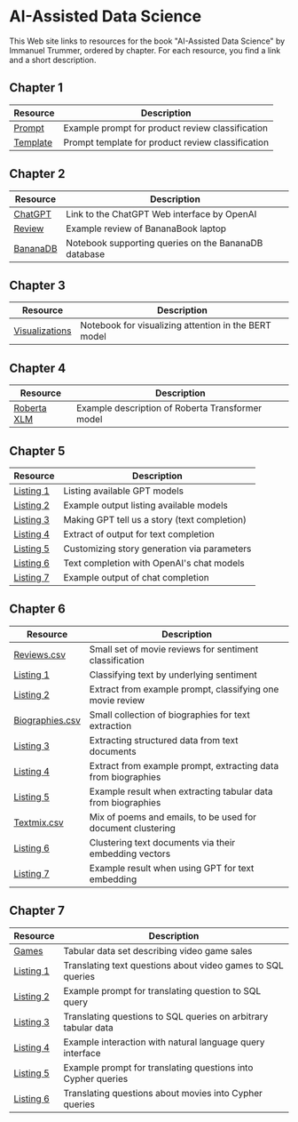# AI-Assisted Data Science

This Web site links to resources for the book "AI-Assisted Data Science" by Immanuel Trummer, ordered by chapter. For each resource, you find a link and a short description.

## Chapter 1

| Resource | Description |
| --- | --- |
| [Prompt](https://docs.google.com/document/d/1f3M2PV5mgy1kyg3J5C4QiiBqcsxxz4SBXYzHSJQ0NEw/edit?usp=sharing)|  Example prompt for product review classification |
| [Template](https://docs.google.com/document/d/1eDnrMe1G5UapYswZrIdRDxlEQTTKupVVyWUaQR7pOZM/edit?usp=sharing)| Prompt template for product review classification |

## Chapter 2

| Resource | Description |
| --- | --- |
| [ChatGPT](https://chat.openai.com/) | Link to the ChatGPT Web interface by OpenAI |
| [Review](https://docs.google.com/document/d/1LKVnR62O5iIzJNS0urvGDuc5GQ9zLkT-XRvrwhVNMpg/edit?usp=sharing)| Example review of BananaBook laptop|
| [BananaDB](https://colab.research.google.com/drive/10AT3uNRxQRDJU5giWWcktfS2BuoLGASE?usp=sharing) | Notebook supporting queries on the BananaDB database|

## Chapter 3

| Resource | Description |
| --- | --- |
| [Visualizations](https://github.com/jessevig/bertviz) | Notebook for visualizing attention in the BERT model|

## Chapter 4

| Resource | Description |
| --- | --- |
| [Roberta XLM](https://huggingface.co/xlm-roberta-base) | Example description of Roberta Transformer model |

## Chapter 5

| Resource | Description |
| --- | --- |
| [Listing 1](https://github.com/itrummer/DataScienceWithGPT/blob/db74c2fb161e2a51c8462239102220812904efb9/src/chapter5/listing1.py) | Listing available GPT models|
| [Listing 2](https://github.com/itrummer/DataScienceWithGPT/blob/6745e90055e641224d1a895af598e45ac9112bb3/src/chapter5/listing2.py) | Example output listing available models |
| [Listing 3](https://github.com/itrummer/DataScienceWithGPT/blob/db74c2fb161e2a51c8462239102220812904efb9/src/chapter5/listing3.py) | Making GPT tell us a story (text completion)|
| [Listing 4](https://github.com/itrummer/DataScienceWithGPT/blob/6745e90055e641224d1a895af598e45ac9112bb3/src/chapter5/listing4.py) | Extract of output for text completion|
| [Listing 5](https://github.com/itrummer/DataScienceWithGPT/blob/db74c2fb161e2a51c8462239102220812904efb9/src/chapter5/listing5.py) | Customizing story generation via parameters|
| [Listing 6](https://github.com/itrummer/DataScienceWithGPT/blob/db74c2fb161e2a51c8462239102220812904efb9/src/chapter5/listing6.py) | Text completion with OpenAI's chat models|
| [Listing 7](https://github.com/itrummer/DataScienceWithGPT/blob/db74c2fb161e2a51c8462239102220812904efb9/src/chapter5/listing7.py) | Example output of chat completion|

## Chapter 6

| Resource | Description |
| --- | --- |
| [Reviews.csv](https://github.com/itrummer/DataScienceWithGPT/blob/d9ee99c45aad57b9be7ce7193bd3e2be036c965e/data/reviews.csv) | Small set of movie reviews for sentiment classification |
| [Listing 1](https://github.com/itrummer/DataScienceWithGPT/blob/907fcd98a1f62c7cde2b5255be62cacd2d8ae871/src/chapter6/listing1.py) | Classifying text by underlying sentiment |
| [Listing 2](https://github.com/itrummer/DataScienceWithGPT/blob/907fcd98a1f62c7cde2b5255be62cacd2d8ae871/src/chapter6/listing2) | Extract from example prompt, classifying one movie review |
| [Biographies.csv](https://github.com/itrummer/DataScienceWithGPT/blob/d9ee99c45aad57b9be7ce7193bd3e2be036c965e/data/biographies.csv) | Small collection of biographies for text extraction |
| [Listing 3](https://github.com/itrummer/DataScienceWithGPT/blob/907fcd98a1f62c7cde2b5255be62cacd2d8ae871/src/chapter6/listing3.py) | Extracting structured data from text documents |
| [Listing 4](https://github.com/itrummer/DataScienceWithGPT/blob/907fcd98a1f62c7cde2b5255be62cacd2d8ae871/src/chapter6/listing4) | Extract from example prompt, extracting data from biographies |
| [Listing 5](https://github.com/itrummer/DataScienceWithGPT/blob/907fcd98a1f62c7cde2b5255be62cacd2d8ae871/src/chapter6/listing5) | Example result when extracting tabular data from biographies |
| [Textmix.csv](https://github.com/itrummer/DataScienceWithGPT/blob/d9ee99c45aad57b9be7ce7193bd3e2be036c965e/data/textmix.csv) | Mix of poems and emails, to be used for document clustering |
| [Listing 6](https://github.com/itrummer/DataScienceWithGPT/blob/907fcd98a1f62c7cde2b5255be62cacd2d8ae871/src/chapter6/listing6.py) | Clustering text documents via their embedding vectors |
| [Listing 7](https://github.com/itrummer/DataScienceWithGPT/blob/907fcd98a1f62c7cde2b5255be62cacd2d8ae871/src/chapter6/listing7.py) | Example result when using GPT for text embedding |

## Chapter 7

| Resource | Description |
| --- | --- |
| [Games](https://github.com/itrummer/DataScienceWithGPT/blob/d9ee99c45aad57b9be7ce7193bd3e2be036c965e/data/videogames.csv) | Tabular data set describing video game sales|
| [Listing 1](https://github.com/itrummer/DataScienceWithGPT/blob/907fcd98a1f62c7cde2b5255be62cacd2d8ae871/src/chapter7/listing1.py) | Translating text questions about video games to SQL queries|
| [Listing 2](https://github.com/itrummer/DataScienceWithGPT/blob/907fcd98a1f62c7cde2b5255be62cacd2d8ae871/src/chapter7/listing2) | Example prompt for translating question to SQL query|
| [Listing 3](https://github.com/itrummer/DataScienceWithGPT/blob/907fcd98a1f62c7cde2b5255be62cacd2d8ae871/src/chapter7/listing3.py) | Translating questions to SQL queries on arbitrary tabular data|
| [Listing 4](https://github.com/itrummer/DataScienceWithGPT/blob/907fcd98a1f62c7cde2b5255be62cacd2d8ae871/src/chapter7/listing4) | Example interaction with natural language query interface|
| [Listing 5](https://github.com/itrummer/DataScienceWithGPT/blob/907fcd98a1f62c7cde2b5255be62cacd2d8ae871/src/chapter7/listing5) | Example prompt for translating questions into Cypher queries|
| [Listing 6](https://github.com/itrummer/DataScienceWithGPT/blob/907fcd98a1f62c7cde2b5255be62cacd2d8ae871/src/chapter7/listing6.py) | Translating questions about movies into Cypher queries|
